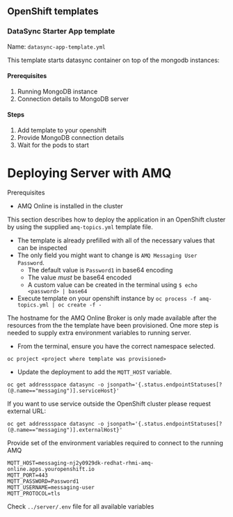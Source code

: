 ## OpenShift templates

### DataSync Starter App template

Name: `datasync-app-template.yml`

This template starts datasync container on top of the mongodb instances:

#### Prerequisites

1. Running MongoDB instance 
2. Connection details to MongoDB server

#### Steps

1. Add template to your openshift 
2. Provide MongoDB connection details
3. Wait for the pods to start

# Deploying Server with AMQ

Prerequisites

* AMQ Online is installed in the cluster


This section describes how to deploy the application in an OpenShift cluster by using the supplied `amq-topics.yml` template file.
* The template is already prefilled with all of the necessary values that can be inspected
* The only field you might want to change is `AMQ Messaging User Password`.
  * The default value is `Password1` in base64 encoding
  * The value *must* be base64 encoded
  * A custom value can be created in the terminal using `$ echo <password> | base64` 
* Execute template on your openshift instance by `oc process -f amq-topics.yml | oc create -f -`

The hostname for the AMQ Online Broker is only made available after the resources from the the template have been provisioned. One more step is needed to supply extra environment variables to running server.

* From the terminal, ensure you have the correct namespace selected.

```
oc project <project where template was provisioned>
```

* Update the deployment to add the `MQTT_HOST` variable. 

```
oc get addressspace datasync -o jsonpath='{.status.endpointStatuses[?(@.name=="messaging")].serviceHost}'
```

If you want to use service outside the OpenShift cluster please request external URL:
```
oc get addressspace datasync -o jsonpath='{.status.endpointStatuses[?(@.name=="messaging")].externalHost}'
```

Provide set of the environment variables required to connect to the running AMQ

```
MQTT_HOST=messaging-nj2y0929dk-redhat-rhmi-amq-online.apps.youropenshift.io 
MQTT_PORT=443 
MQTT_PASSWORD=Password1 
MQTT_USERNAME=messaging-user 
MQTT_PROTOCOL=tls 
```

Check `../server/.env` file for all available variables
